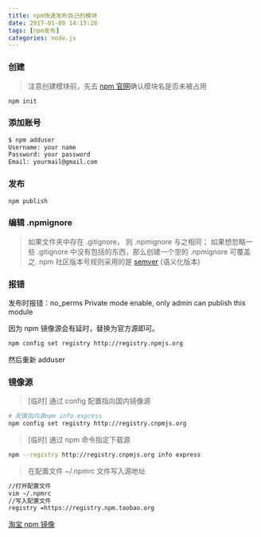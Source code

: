 ```yaml
---
title: npm快速发布自己的模块
date: 2017-01-09 14:15:20
tags: [npm发布]
categories: node.js
---
```


### 创建
>注意创建模块前，先去 [npm 官网](https://www.npmjs.com/)确认模块名是否未被占用

```bash
npm init
```

### 添加账号

```bash
$ npm adduser   
Username: your name
Password: your password
Email: yourmail@gmail.com
```
### 发布
```bash
npm publish
```

### 编辑 .npmignore

>如果文件夹中存在 .gitignore， 则 .npmignore 与之相同；
>如果想忽略一些 .gitignore 中没有包括的东西，那么创建一个空的 .npmignore 可覆盖之.
npm 社区版本号规则采用的是 [semver](http://semver.org/) (语义化版本)

### 报错
发布时报错：no_perms Private mode enable, only admin can publish this module

因为 npm 镜像源会有延时，替换为官方源即可。

```bash
npm config set registry http://registry.npmjs.org
```
然后重新 adduser

### 镜像源
>[临时] 通过 config 配置指向国内镜像源
```bash
# 配置指向源npm info express
npm config set registry http://registry.cnpmjs.org
```
>[临时] 通过 npm 命令指定下载源

```bash
npm --registry http://registry.cnpmjs.org info express
```
>在配置文件 ~/.npmrc 文件写入源地址

```bash
//打开配置文件
vim ~/.npmrc
//写入配置文件
registry =https://registry.npm.taobao.org
```
[淘宝 npm 镜像](https://npm.taobao.org/)